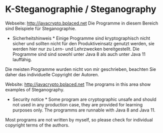 # K-Steganographie / Steganography

Webseite: http://javacrypto.bplaced.net Die Programme in diesem Bereich sind Beispiele für Steganographie.

* Sicherheitshinweis * Einige Programme sind kryptographisch nicht sicher und sollten nicht für den Produktiveinsatz genutzt werden, sie werden hier nur zu Lern- und Lehrzwecken bereitgestellt. Die Programme sind sind sowohl unter Java 8 als auch unter Java 11 lauffähig.

Die meisten Programme wurden nicht von mir geschrieben, beachten Sie daher das individuelle Copyright der Autoren.

Website: http://javacrypto.bplaced.net The programs in this area show examples of Steganography.

* Security notice * Some program are cryptographic unsafe and should not used in any production case, they are provided for learning purposes only. The programms are runnable with Java 8 and Java 11.

Most programs are not written by myself, so please check for individual copyright terms of the authors.
